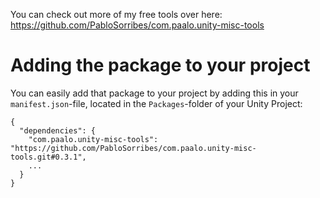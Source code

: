 You can check out more of my free tools over here:
https://github.com/PabloSorribes/com.paalo.unity-misc-tools

# Adding the package to your project
You can easily add that package to your project by adding this in your `manifest.json`-file, located in the `Packages`-folder of your Unity Project:
```
{
  "dependencies": {
    "com.paalo.unity-misc-tools": "https://github.com/PabloSorribes/com.paalo.unity-misc-tools.git#0.3.1",
    ...
  }
}
```